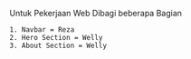 Untuk Pekerjaan Web Dibagi beberapa Bagian

    1. Navbar = Reza
    2. Hero Section = Welly
    3. About Section = Welly
